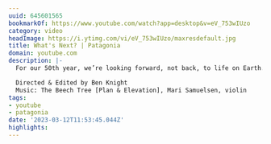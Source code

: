 ```yaml
---
uuid: 645601565
bookmarkOf: https://www.youtube.com/watch?app=desktop&v=eV_753wIUzo
category: video
headImage: https://i.ytimg.com/vi/eV_753wIUzo/maxresdefault.jpg
title: What's Next? | Patagonia
domain: youtube.com
description: |-
  For our 50th year, we’re looking forward, not back, to life on Earth. Together, we can prioritize purpose over profit, collaboration over competition and protect this wondrous planet, our only home. What’s next is unstoppable.

  Directed & Edited by Ben Knight
  Music: The Beech Tree [Plan & Elevation], Mari Samuelsen, violin
tags:
- youtube
- patagonia
date: '2023-03-12T11:53:45.044Z'
highlights: 
---
```



